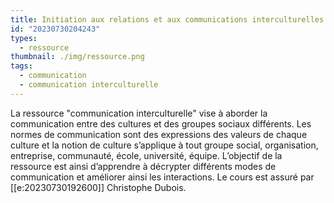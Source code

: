 ```yaml
---
title: Initiation aux relations et aux communications interculturelles
id: "20230730204243"
types:
  - ressource
thumbnail: ./img/ressource.png
tags:
  - communication
  - communication interculturelle
---
```



La ressource "communication interculturelle" vise à aborder la communication entre des cultures et des groupes sociaux différents. Les normes de communication sont des expressions des valeurs de chaque culture et la notion de culture s’applique à tout groupe social, organisation, entreprise, communauté, école, université, équipe. L’objectif de la ressource est ainsi d’apprendre à décrypter différents modes de communication et améliorer ainsi les interactions.
Le cours est assuré par [[e:20230730192600]] Christophe Dubois.

